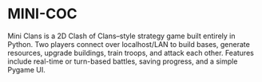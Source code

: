 # MINI-COC
Mini Clans is a 2D Clash of Clans–style strategy game built entirely in Python. Two players connect over localhost/LAN to build bases, generate resources, upgrade buildings, train troops, and attack each other. Features include real-time or turn-based battles, saving progress, and a simple Pygame UI.
